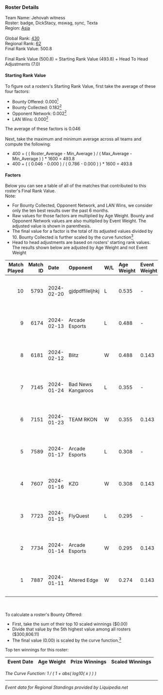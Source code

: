 ### Roster Details<br />
Team Name: Jehovah witness<br />
Roster: badge, DickStacy, mswag, sync, Texta<br />
Region: [Asia]( ../standings_asia.md)<br />
<br />
Global Rank: [430](../standings_global.md)<br />
Regional Rank: [62]( ../standings_asia.md)<br />
Final Rank Value:  500.8<br />
<br />
Final Rank Value (500.8) = Starting Rank Value (493.8) + Head To Head Adjustments (7.0)<br />

#### Starting Rank Value<br />
To figure out a rosters's Starting Rank Value, first take the average of these four factors:<br />
- Bounty Offered: 0.000[<sup>1</sup>](#table2)
- Bounty Collected: 0.182[<sup>2</sup>](#table1)
- Opponent Network: 0.002[<sup>2</sup>](#table1)
- LAN Wins: 0.000[<sup>2</sup>](#table1)

The average of these factors is 0.046<br />
<br />
Next, take the maximum and minimum average across all teams and compute the following:<br />
- 400 + ( ( Roster_Average - Min_Average ) / ( Max_Average - Min_Average ) ) * 1600 = 493.8
- 400 + ( ( 0.046 - 0.000 ) / ( 0.786 - 0.000 ) ) * 1600 = 493.8


#### Factors<br />
Below you can see a table of all of the matches that contributed to this roster's Final Rank Value.<br />
Note:<br />

- For Bounty Collected, Opponent Network, and LAN Wins, we consider only the ten best results over the past 6 months.
- Raw values for those factors are multiplied by Age Weight. Bounty and Opponent Network values are also multiplied by Event Weight. The adjusted value is shown in parenthesis.
- The final value for a factor is the total of its adjusted values divided by 10. Bounty Collected is further scaled by the curve function[<sup>3</sup>](#curveFunction)
- Head to head adjustments are based on rosters' starting rank values. The results shown below are adjusted by Age Weight and not Event Weight
<span id="table1"></span><br />


| Match Played | Match ID | Date       | Opponent           | W/L | Age Weight | Event Weight | Bounty Collected | Opponent Network | LAN Wins  | H2H Adj. | Roster                                  |
| -: | -: | :- | :- | :- | :- | :- | :- | :- | :- | -: | :- |
|           10 |     5793 | 2024-02-20 | gjdpdffileljhkj    | L   | 0.535      | -            | -                | -                | -         |   -10.69 | badge, DickStacy, mswag, sync, Texta    |
|            9 |     6174 | 2024-02-13 | Arcade Esports     | L   | 0.488      | -            | -                | -                | -         |    -4.24 | badge, DickStacy, mswag, stevie, Texta  |
|            8 |     6181 | 2024-02-12 | Blitz              | W   | 0.488      | 0.143        | 0.000 (0.000)    | 0.089 (0.006)    | 0 (0.000) |     6.96 | badge, DickStacy, mswag, stevie, Texta  |
|            7 |     7145 | 2024-01-24 | Bad News Kangaroos | L   | 0.355      | -            | -                | -                | -         |    -3.83 | badge, DickStacy, mswag, sync, Texta    |
|            6 |     7151 | 2024-01-23 | TEAM RKON          | W   | 0.355      | 0.143        | 0.000 (0.000)    | 0.046 (0.002)    | 0 (0.000) |     5.25 | badge, DickStacy, mswag, sync, Texta    |
|            5 |     7589 | 2024-01-17 | Arcade Esports     | L   | 0.308      | -            | -                | -                | -         |    -2.71 | badger, DickStacy, mswag, stevie, Texta |
|            4 |     7607 | 2024-01-16 | KZG                | W   | 0.308      | 0.143        | 0.000 (0.000)    | 0.008 (0.000)    | 0 (0.000) |     3.49 | badger, DickStacy, mswag, stevie, Texta |
|            3 |     7723 | 2024-01-15 | FlyQuest           | L   | 0.295      | -            | -                | -                | -         |    -0.05 | badger, DickStacy, mswag, sync, Texta   |
|            2 |     7734 | 2024-01-14 | Arcade Esports     | W   | 0.295      | 0.143        | 0.006 (0.000)    | 0.264 (0.011)    | 0 (0.000) |     6.81 | badger, DickStacy, mswag, sync, Texta   |
|            1 |     7887 | 2024-01-11 | Altered Edge       | W   | 0.274      | 0.143        | 0.002 (0.000)    | 0.086 (0.003)    | 0 (0.000) |     5.96 | DickStacy, mswag, pixeL, stevie, Texta  |

<br />
<span id="table2"></span><br />
To calculate a roster's Bounty Offered:<br />

- First, take the sum of their top 10 scaled winnings ($0.00)
- Divide that value by the 5th highest value among all rosters ($300,806.11)
- The final value (0.00) is scaled by the curve function.[<sup>3</sup>](#curveFunction)

Top ten winnings for this roster:<br />

| Event Date | Age Weight | Prize Winnings | Scaled Winnings |
| :- | -: | :- | :- |


<span id="curveFunction"></span>_The Curve Function: 1 / ( 1 + abs( log10( x ) ) )_<br />

---
_Event data for Regional Standings provided by Liquipedia.net_<br />

